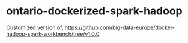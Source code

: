 # ontario-dockerized-spark-hadoop
Customized version of, https://github.com/big-data-europe/docker-hadoop-spark-workbench/tree/v1.0.0
